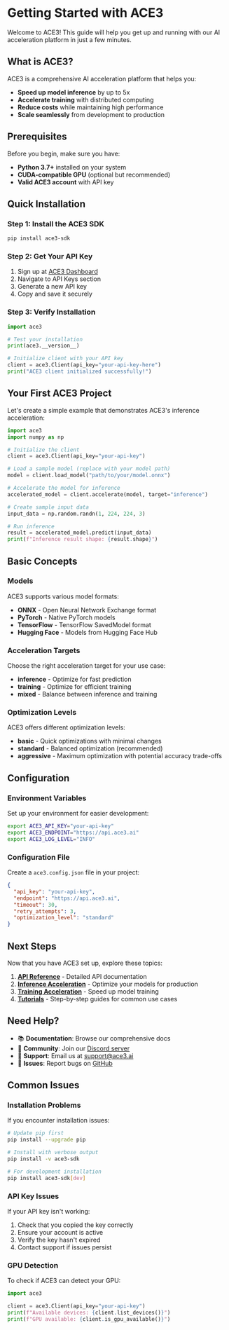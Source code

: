 # Getting Started with ACE3

Welcome to ACE3! This guide will help you get up and running with our AI acceleration platform in just a few minutes.

## What is ACE3?

ACE3 is a comprehensive AI acceleration platform that helps you:

- **Speed up model inference** by up to 5x
- **Accelerate training** with distributed computing
- **Reduce costs** while maintaining high performance
- **Scale seamlessly** from development to production

## Prerequisites

Before you begin, make sure you have:

- **Python 3.7+** installed on your system
- **CUDA-compatible GPU** (optional but recommended)
- **Valid ACE3 account** with API key

## Quick Installation

### Step 1: Install the ACE3 SDK

```bash
pip install ace3-sdk
```

### Step 2: Get Your API Key

1. Sign up at [ACE3 Dashboard](https://dashboard.ace3.ai)
2. Navigate to API Keys section
3. Generate a new API key
4. Copy and save it securely

### Step 3: Verify Installation

```python
import ace3

# Test your installation
print(ace3.__version__)

# Initialize client with your API key
client = ace3.Client(api_key="your-api-key-here")
print("ACE3 client initialized successfully!")
```

## Your First ACE3 Project

Let's create a simple example that demonstrates ACE3's inference acceleration:

```python
import ace3
import numpy as np

# Initialize the client
client = ace3.Client(api_key="your-api-key")

# Load a sample model (replace with your model path)
model = client.load_model("path/to/your/model.onnx")

# Accelerate the model for inference
accelerated_model = client.accelerate(model, target="inference")

# Create sample input data
input_data = np.random.randn(1, 224, 224, 3)

# Run inference
result = accelerated_model.predict(input_data)
print(f"Inference result shape: {result.shape}")
```

## Basic Concepts

### Models

ACE3 supports various model formats:
- **ONNX** - Open Neural Network Exchange format
- **PyTorch** - Native PyTorch models
- **TensorFlow** - TensorFlow SavedModel format
- **Hugging Face** - Models from Hugging Face Hub

### Acceleration Targets

Choose the right acceleration target for your use case:

- **inference** - Optimize for fast prediction
- **training** - Optimize for efficient training
- **mixed** - Balance between inference and training

### Optimization Levels

ACE3 offers different optimization levels:

- **basic** - Quick optimizations with minimal changes
- **standard** - Balanced optimization (recommended)
- **aggressive** - Maximum optimization with potential accuracy trade-offs

## Configuration

### Environment Variables

Set up your environment for easier development:

```bash
export ACE3_API_KEY="your-api-key"
export ACE3_ENDPOINT="https://api.ace3.ai"
export ACE3_LOG_LEVEL="INFO"
```

### Configuration File

Create a `ace3.config.json` file in your project:

```json
{
  "api_key": "your-api-key",
  "endpoint": "https://api.ace3.ai",
  "timeout": 30,
  "retry_attempts": 3,
  "optimization_level": "standard"
}
```

## Next Steps

Now that you have ACE3 set up, explore these topics:

1. **[API Reference](api-reference.md)** - Detailed API documentation
2. **[Inference Acceleration](inference.md)** - Optimize your models for production
3. **[Training Acceleration](training.md)** - Speed up model training
4. **[Tutorials](tutorials.md)** - Step-by-step guides for common use cases

## Need Help?

- 📚 **Documentation**: Browse our comprehensive docs
- 💬 **Community**: Join our [Discord server](https://discord.gg/ace3)
- 📧 **Support**: Email us at support@ace3.ai
- 🐛 **Issues**: Report bugs on [GitHub](https://github.com/ace3-ai/ace3-sdk)

## Common Issues

### Installation Problems

If you encounter installation issues:

```bash
# Update pip first
pip install --upgrade pip

# Install with verbose output
pip install -v ace3-sdk

# For development installation
pip install ace3-sdk[dev]
```

### API Key Issues

If your API key isn't working:

1. Check that you copied the key correctly
2. Ensure your account is active
3. Verify the key hasn't expired
4. Contact support if issues persist

### GPU Detection

To check if ACE3 can detect your GPU:

```python
import ace3

client = ace3.Client(api_key="your-api-key")
print(f"Available devices: {client.list_devices()}")
print(f"GPU available: {client.is_gpu_available()}")
```

